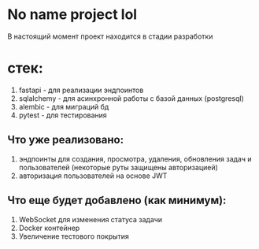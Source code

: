 # No name project lol
В настоящий момент проект находится в стадии разработки
# стек:
1. fastapi - для реализации эндпоинтов
2. sqlalchemy - для асинхронной работы с базой данных (postgresql)
3. alembic - для миграций бд
4. pytest - для тестирования
## Что уже реализовано:
1. эндпоинты для создания, просмотра, удаления, обновления задач и пользователей (некоторые руты защищены авторизацией)
2. авторизация пользователей на основе JWT
## Что еще будет добавлено (как минимум):
1. WebSocket для изменения статуса задачи
2. Docker контейнер
3. Увеличение тестового покрытия
